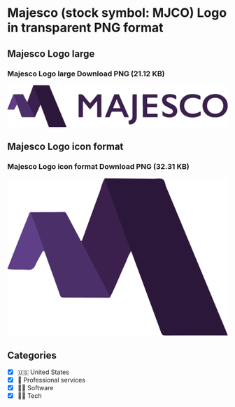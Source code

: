 # Majesco (stock symbol: MJCO) Logo in transparent PNG format

## Majesco Logo large

### Majesco Logo large Download PNG (21.12 KB)

![Majesco Logo large Download PNG (21.12 KB)](/img/orig/MJCO_BIG-a668a047.png)

## Majesco Logo icon format

### Majesco Logo icon format Download PNG (32.31 KB)

![Majesco Logo icon format Download PNG (32.31 KB)](/img/orig/MJCO-4ab2819f.png)



## Categories
- [x] 🇺🇸 United States
- [x] 💼 Professional services
- [x] 👨‍💻 Software
- [x] 👩‍💻 Tech
